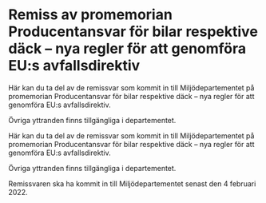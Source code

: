 # Remiss av promemorian Producentansvar för bilar respektive däck – nya regler för att genomföra EU:s avfallsdirektiv

Här kan du ta del av de remissvar som kommit in till Miljödepartementet på promemorian Producentansvar för bilar respektive däck – nya regler för att genomföra EU:s avfallsdirektiv.

Övriga yttranden finns tillgängliga i departementet.

Här kan du ta del av de remissvar som kommit in till Miljödepartementet på promemorian Producentansvar för bilar respektive däck – nya regler för att genomföra EU:s avfallsdirektiv.

Övriga yttranden finns tillgängliga i departementet.

Remissvaren ska ha kommit in till Miljödepartementet senast den 4 februari 2022.
